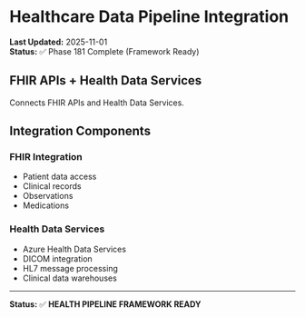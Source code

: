 # Healthcare Data Pipeline Integration

**Last Updated:** 2025-11-01  
**Status:** ✅ Phase 181 Complete (Framework Ready)

## FHIR APIs + Health Data Services

Connects FHIR APIs and Health Data Services.

## Integration Components

### FHIR Integration

- Patient data access
- Clinical records
- Observations
- Medications

### Health Data Services

- Azure Health Data Services
- DICOM integration
- HL7 message processing
- Clinical data warehouses

---

**Status:** ✅ **HEALTH PIPELINE FRAMEWORK READY**
